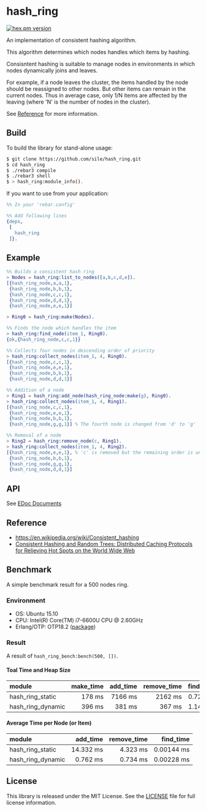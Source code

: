 hash_ring
=========

[![hex.pm version](https://img.shields.io/hexpm/v/hash_ring.svg)](https://hex.pm/packages/hash_ring)

An implementation of consistent hashing algorithm.

This algorithm determines which nodes handles which items by hashing.

Consisntent hashing is suitable to manage nodes in environments in which nodes dynamically joins and leaves.

For example, if a node leaves  the cluster, the items handled by the node should be reassigned to other nodes.
But other items can remain in the current nodes.
Thus in average case, only 1/N items are affected by the leaving (where 'N' is the number of nodes in the cluster).

See [Reference](#reference) for more information.

Build
-----

To build the library for stand-alone usage:
```sh
$ git clone https://github.com/sile/hash_ring.git
$ cd hash_ring
$ ./rebar3 compile
$ ./rebar3 shell
$ > hash_ring:module_info().
```

If you want to use from your application:
```erlang
%% In your 'rebar.config'

%% Add following lines
{deps,
 [
   hash_ring
 ]}.
```

Example
-------

```erlang
%% Builds a consistent hash ring
> Nodes = hash_ring:list_to_nodes([a,b,c,d,e]).
[{hash_ring_node,a,a,1},
 {hash_ring_node,b,b,1},
 {hash_ring_node,c,c,1},
 {hash_ring_node,d,d,1},
 {hash_ring_node,e,e,1}]

> Ring0 = hash_ring:make(Nodes).

%% Finds the node which handles the item
> hash_ring:find_node(item_1, Ring0).
{ok,{hash_ring_node,c,c,1}}

%% Collects four nodes in descending order of priority
> hash_ring:collect_nodes(item_1, 4, Ring0).
[{hash_ring_node,c,c,1},
 {hash_ring_node,e,e,1},
 {hash_ring_node,b,b,1},
 {hash_ring_node,d,d,1}]

%% Addition of a node
> Ring1 = hash_ring:add_node(hash_ring_node:make(g), Ring0).
> hash_ring:collect_nodes(item_1, 4, Ring1).
[{hash_ring_node,c,c,1},
 {hash_ring_node,e,e,1},
 {hash_ring_node,b,b,1},
 {hash_ring_node,g,g,1}] % The fourth node is changed from 'd' to 'g'

%% Removal of a node
> Ring2 = hash_ring:remove_node(c, Ring1).
> hash_ring:collect_nodes(item_1, 4, Ring2).
[{hash_ring_node,e,e,1}, % 'c' is removed but the remaining order is unchanged
 {hash_ring_node,b,b,1},
 {hash_ring_node,g,g,1},
 {hash_ring_node,d,d,1}]
```

API
---

See [EDoc Documents](doc/README.md)

Reference
---------

- https://en.wikipedia.org/wiki/Consistent_hashing
- [Consistent Hashing and Random Trees: Distributed Caching Protocols for Relieving Hot Spots on the World Wide Web](https://www.akamai.com/us/en/multimedia/documents/technical-publication/consistent-hashing-and-random-trees-distributed-caching-protocols-for-relieving-hot-spots-on-the-world-wide-web-technical-publication.pdf)

Benchmark
---------

A simple benchmark result for a 500 nodes ring.

### Environment

- OS: Ubuntu 15.10
- CPU: Intel(R) Core(TM) i7-6600U CPU @ 2.60GHz
- Erlang/OTP: OTP18.2 ([package](https://packages.erlang-solutions.com/erlang/esl-erlang/FLAVOUR_1_general/esl-erlang_18.2-1~ubuntu~wily_amd64.deb))

### Result

A result of `hash_ring_bench:bench(500, [])`.

#### Toal Time and Heap Size

| module            | make_time | add_time | remove_time | find_time | heap_size |
|:------------------|----------:|---------:|------------:|----------:|----------:|
| hash_ring_static  |    178 ms |  7166 ms |     2162 ms |  0.722 ms |   1406 KB |
| hash_ring_dynamic |    396 ms |   381 ms |      367 ms |  1.141 ms |   6191 KB |

#### Average Time per Node (or Item)

| module            | add_time  | remove_time | find_time  |
|:------------------|----------:|------------:|-----------:|
| hash_ring_static  | 14.332 ms |    4.323 ms | 0.00144 ms |
| hash_ring_dynamic |  0.762 ms |    0.734 ms | 0.00228 ms |

License
-------

This library is released under the MIT License.
See the [LICENSE](LICENSE) file for full license information.
